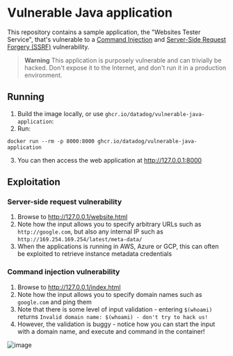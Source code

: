 # Vulnerable Java application

This repository contains a sample application, the "Websites Tester Service", that's vulnerable to a [Command Injection](https://owasp.org/www-community/attacks/Command_Injection) and [Server-Side Request Forgery (SSRF)](https://owasp.org/Top10/A10_2021-Server-Side_Request_Forgery_%28SSRF%29/) vulnerability.

> **Warning**
> This application is purposely vulnerable and can trivially be hacked. Don't expose it to the Internet, and don't run it in a production environment.

## Running

1. Build the image locally, or use `ghcr.io/datadog/vulnerable-java-application`:
2. Run:

```
docker run --rm -p 8000:8000 ghcr.io/datadog/vulnerable-java-application
```

3. You can then access the web application at http://127.0.0.1:8000

## Exploitation

### Server-side request vulnerability

1. Browse to http://127.0.0.1/website.html
2. Note how the input allows you to specify arbitrary URLs such as `http://google.com`, but also any internal IP such as `http://169.254.169.254/latest/meta-data/`
3. When the applications is running in AWS, Azure or GCP, this can often be exploited to retrieve instance metadata credentials

### Command injection vulnerability

1. Browse to http://127.0.0.1/index.html
2. Note how the input allows you to specify domain names such as `google.com` and ping them
3. Note that there is some level of input validation - entering `$(whoami)` returns `Invalid domain name: $(whoami) - don't try to hack us!`
4. However, the validation is buggy - notice how you can start the input with a domain name, and execute and command in the container!

![image](https://user-images.githubusercontent.com/136675/186954376-e3d82d03-7d9e-49b3-a106-6da080980dae.png)
